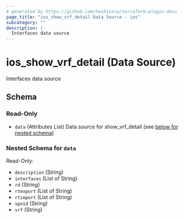 ```yaml
---
# generated by https://github.com/hashicorp/terraform-plugin-docs
page_title: "ios_show_vrf_detail Data Source - ios"
subcategory: ""
description: |-
  Interfaces data source
---
```


# ios_show_vrf_detail (Data Source)

Interfaces data source



<!-- schema generated by tfplugindocs -->
## Schema

### Read-Only

- `data` (Attributes List) Data source for show_vrf_detail (see [below for nested schema](#nestedatt--data))

<a id="nestedatt--data"></a>
### Nested Schema for `data`

Read-Only:

- `description` (String)
- `interfaces` (List of String)
- `rd` (String)
- `rtexport` (List of String)
- `rtimport` (List of String)
- `vpnid` (String)
- `vrf` (String)

